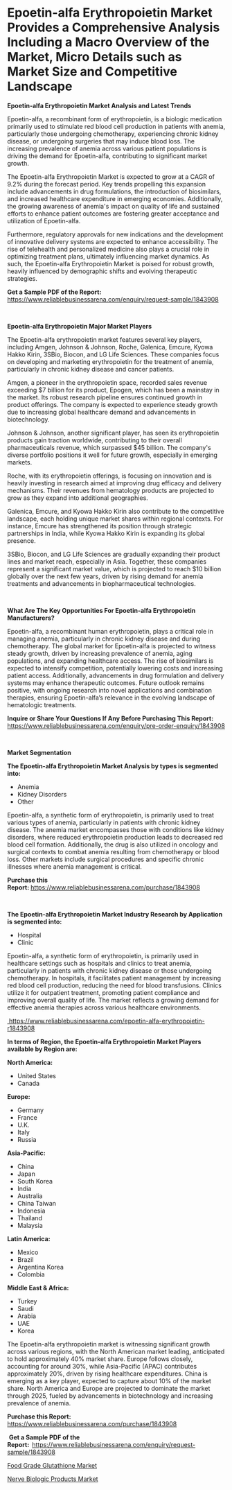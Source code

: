 <p><h1>Epoetin-alfa Erythropoietin Market Provides a Comprehensive Analysis Including a Macro Overview of the Market, Micro Details such as Market Size and Competitive Landscape</h1></p><p><strong>Epoetin-alfa Erythropoietin Market Analysis and Latest Trends</strong></p>
<p><p>Epoetin-alfa, a recombinant form of erythropoietin, is a biologic medication primarily used to stimulate red blood cell production in patients with anemia, particularly those undergoing chemotherapy, experiencing chronic kidney disease, or undergoing surgeries that may induce blood loss. The increasing prevalence of anemia across various patient populations is driving the demand for Epoetin-alfa, contributing to significant market growth.</p><p>The Epoetin-alfa Erythropoietin Market is expected to grow at a CAGR of 9.2% during the forecast period. Key trends propelling this expansion include advancements in drug formulations, the introduction of biosimilars, and increased healthcare expenditure in emerging economies. Additionally, the growing awareness of anemia's impact on quality of life and sustained efforts to enhance patient outcomes are fostering greater acceptance and utilization of Epoetin-alfa.</p><p>Furthermore, regulatory approvals for new indications and the development of innovative delivery systems are expected to enhance accessibility. The rise of telehealth and personalized medicine also plays a crucial role in optimizing treatment plans, ultimately influencing market dynamics. As such, the Epoetin-alfa Erythropoietin Market is poised for robust growth, heavily influenced by demographic shifts and evolving therapeutic strategies.</p></p>
<p><strong>Get a Sample PDF of the Report:&nbsp;</strong> <a href="https://www.reliablebusinessarena.com/enquiry/request-sample/1843908?utm_campaign=3224&utm_medium=2&utm_source=Github&utm_content=ia&utm_term=09032025&utm_id=epoetin-alfa-erythropoietin">https://www.reliablebusinessarena.com/enquiry/request-sample/1843908</a></p>
<p>&nbsp;</p>
<p><strong>Epoetin-alfa Erythropoietin Major Market Players</strong></p>
<p><p>The Epoetin-alfa erythropoietin market features several key players, including Amgen, Johnson & Johnson, Roche, Galenica, Emcure, Kyowa Hakko Kirin, 3SBio, Biocon, and LG Life Sciences. These companies focus on developing and marketing erythropoietin for the treatment of anemia, particularly in chronic kidney disease and cancer patients.</p><p>Amgen, a pioneer in the erythropoietin space, recorded sales revenue exceeding $7 billion for its product, Epogen, which has been a mainstay in the market. Its robust research pipeline ensures continued growth in product offerings. The company is expected to experience steady growth due to increasing global healthcare demand and advancements in biotechnology.</p><p>Johnson & Johnson, another significant player, has seen its erythropoietin products gain traction worldwide, contributing to their overall pharmaceuticals revenue, which surpassed $45 billion. The company's diverse portfolio positions it well for future growth, especially in emerging markets.</p><p>Roche, with its erythropoietin offerings, is focusing on innovation and is heavily investing in research aimed at improving drug efficacy and delivery mechanisms. Their revenues from hematology products are projected to grow as they expand into additional geographies.</p><p>Galenica, Emcure, and Kyowa Hakko Kirin also contribute to the competitive landscape, each holding unique market shares within regional contexts. For instance, Emcure has strengthened its position through strategic partnerships in India, while Kyowa Hakko Kirin is expanding its global presence.</p><p>3SBio, Biocon, and LG Life Sciences are gradually expanding their product lines and market reach, especially in Asia. Together, these companies represent a significant market value, which is projected to reach $10 billion globally over the next few years, driven by rising demand for anemia treatments and advancements in biopharmaceutical technologies.</p></p>
<p>&nbsp;</p>
<p><strong>What Are The Key Opportunities For Epoetin-alfa Erythropoietin Manufacturers?</strong></p>
<p><p>Epoetin-alfa, a recombinant human erythropoietin, plays a critical role in managing anemia, particularly in chronic kidney disease and during chemotherapy. The global market for Epoetin-alfa is projected to witness steady growth, driven by increasing prevalence of anemia, aging populations, and expanding healthcare access. The rise of biosimilars is expected to intensify competition, potentially lowering costs and increasing patient access. Additionally, advancements in drug formulation and delivery systems may enhance therapeutic outcomes. Future outlook remains positive, with ongoing research into novel applications and combination therapies, ensuring Epoetin-alfa’s relevance in the evolving landscape of hematologic treatments.</p></p>
<p><strong>Inquire or Share Your Questions If Any Before Purchasing This Report:</strong> <a href="https://www.reliablebusinessarena.com/enquiry/pre-order-enquiry/1843908?utm_campaign=3224&utm_medium=2&utm_source=Github&utm_content=ia&utm_term=09032025&utm_id=epoetin-alfa-erythropoietin">https://www.reliablebusinessarena.com/enquiry/pre-order-enquiry/1843908</a></p>
<p>&nbsp;</p>
<p><strong>Market Segmentation</strong></p>
<p><strong>The Epoetin-alfa Erythropoietin Market Analysis by types is segmented into:</strong></p>
<p><ul><li>Anemia</li><li>Kidney Disorders</li><li>Other</li></ul></p>
<p><p>Epoetin-alfa, a synthetic form of erythropoietin, is primarily used to treat various types of anemia, particularly in patients with chronic kidney disease. The anemia market encompasses those with conditions like kidney disorders, where reduced erythropoietin production leads to decreased red blood cell formation. Additionally, the drug is also utilized in oncology and surgical contexts to combat anemia resulting from chemotherapy or blood loss. Other markets include surgical procedures and specific chronic illnesses where anemia management is critical.</p></p>
<p><strong>Purchase this Report:&nbsp;</strong><a href="https://www.reliablebusinessarena.com/purchase/1843908?utm_campaign=3224&utm_medium=2&utm_source=Github&utm_content=ia&utm_term=09032025&utm_id=epoetin-alfa-erythropoietin">https://www.reliablebusinessarena.com/purchase/1843908</a></p>
<p>&nbsp;</p>
<p><strong>The Epoetin-alfa Erythropoietin Market Industry Research by Application is segmented into:</strong></p>
<p><ul><li>Hospital</li><li>Clinic</li></ul></p>
<p><p>Epoetin-alfa, a synthetic form of erythropoietin, is primarily used in healthcare settings such as hospitals and clinics to treat anemia, particularly in patients with chronic kidney disease or those undergoing chemotherapy. In hospitals, it facilitates patient management by increasing red blood cell production, reducing the need for blood transfusions. Clinics utilize it for outpatient treatment, promoting patient compliance and improving overall quality of life. The market reflects a growing demand for effective anemia therapies across various healthcare environments.</p></p>
<p><a href="https://www.reliablebusinessarena.com/epoetin-alfa-erythropoietin-r1843908?utm_campaign=3224&utm_medium=2&utm_source=Github&utm_content=ia&utm_term=09032025&utm_id=epoetin-alfa-erythropoietin">&nbsp;https://www.reliablebusinessarena.com/epoetin-alfa-erythropoietin-r1843908</a></p>
<p><strong>In terms of Region, the Epoetin-alfa Erythropoietin Market Players available by Region are:</strong></p>
<p>
    <p> <strong> North America: </strong>
        <ul>
            <li>United States</li>
            <li>Canada</li>
        </ul>
        </p> 
    <p> <strong> Europe: </strong>
        <ul>
            <li>Germany</li>
            <li>France</li>
            <li>U.K.</li>
            <li>Italy</li>
            <li>Russia</li>
        </ul>
        </p> 
    <p> <strong> Asia-Pacific: </strong>
        <ul>
            <li>China</li>
            <li>Japan</li>
            <li>South Korea</li>
            <li>India</li>
            <li>Australia</li>
            <li>China Taiwan</li>
            <li>Indonesia</li>
            <li>Thailand</li>
            <li>Malaysia</li>
        </ul>
        </p> 
    <p> <strong> Latin America: </strong>
        <ul>
            <li>Mexico</li>
            <li>Brazil</li>
            <li>Argentina Korea</li>
            <li>Colombia</li>
        </ul>
        </p> 
    <p> <strong> Middle East & Africa: </strong>
        <ul>
            <li>Turkey</li>
            <li>Saudi</li>
            <li>Arabia</li>
            <li>UAE</li>
            <li>Korea</li>
        </ul>
    </p>
    </p>
<p><p>The Epoetin-alfa erythropoietin market is witnessing significant growth across various regions, with the North American market leading, anticipated to hold approximately 40% market share. Europe follows closely, accounting for around 30%, while Asia-Pacific (APAC) contributes approximately 20%, driven by rising healthcare expenditures. China is emerging as a key player, expected to capture about 10% of the market share. North America and Europe are projected to dominate the market through 2025, fueled by advancements in biotechnology and increasing prevalence of anemia.</p></p>
<p><strong>Purchase this Report: </strong><a href="https://www.reliablebusinessarena.com/purchase/1843908?utm_campaign=3224&utm_medium=2&utm_source=Github&utm_content=ia&utm_term=09032025&utm_id=epoetin-alfa-erythropoietin">https://www.reliablebusinessarena.com/purchase/1843908</a></p>
<p>&nbsp;<strong>Get a Sample PDF of the Report:&nbsp;&nbsp;</strong><a href="https://www.reliablebusinessarena.com/enquiry/request-sample/1843908?utm_campaign=3224&utm_medium=2&utm_source=Github&utm_content=ia&utm_term=09032025&utm_id=epoetin-alfa-erythropoietin">https://www.reliablebusinessarena.com/enquiry/request-sample/1843908</a></p>
<p><strong></strong></p>
<p><p><a href="https://github.com/andulanick3/Market-Research-Report-List-1/blob/main/food-grade-glutathione-market.md?utm_campaign=3224&utm_medium=2&utm_source=Github&utm_content=ia&utm_term=09032025&utm_id=epoetin-alfa-erythropoietin">Food Grade Glutathione Market</a></p><p><a href="https://github.com/prosalinda88/Market-Research-Report-List-7/blob/main/nerve-biologic-products-market.md?utm_campaign=3224&utm_medium=2&utm_source=Github&utm_content=ia&utm_term=09032025&utm_id=epoetin-alfa-erythropoietin">Nerve Biologic Products Market</a></p></p>